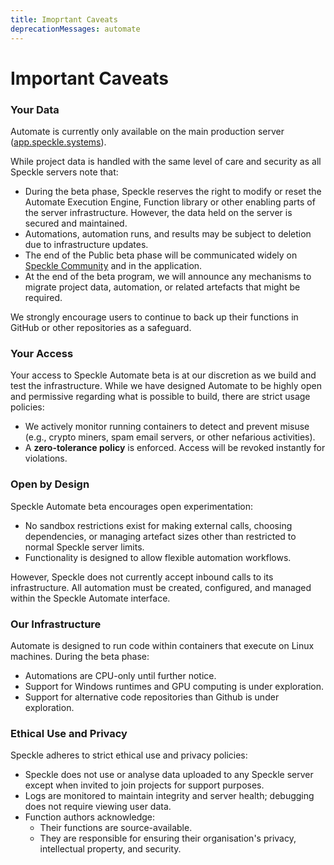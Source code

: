 ```yaml
---
title: Imoprtant Caveats
deprecationMessages: automate
---
```


<Banner />

# Important Caveats

### Your Data

Automate is currently only available on the main production server ([app.speckle.systems](https://app.speckle.systems)). 

While project data is handled with the same level of care and security as all Speckle servers note that:
- During the beta phase, Speckle reserves the right to modify or reset the Automate Execution Engine, Function library or other enabling parts of the server infrastructure. However, the data held on the server is secured and maintained.
- Automations, automation runs, and results may be subject to deletion due to infrastructure updates.
- The end of the Public beta phase will be communicated widely on [Speckle Community](https://speckle.community) and in the application.
- At the end of the beta program, we will announce any mechanisms to migrate project data, automation, or related artefacts that might be required.  

We strongly encourage users to continue to back up their functions in GitHub or other repositories as a safeguard.

### Your Access

Your access to Speckle Automate beta is at our discretion as we build and test the infrastructure. While we have designed Automate to be highly open and permissive regarding what is possible to build, there are strict usage policies:
- We actively monitor running containers to detect and prevent misuse (e.g., crypto miners, spam email servers, or other nefarious activities).  
- A **zero-tolerance policy** is enforced. Access will be revoked instantly for violations.  

### Open by Design

Speckle Automate beta encourages open experimentation:
- No sandbox restrictions exist for making external calls, choosing dependencies, or managing artefact sizes other than restricted to normal Speckle server limits.
- Functionality is designed to allow flexible automation workflows.  

However, Speckle does not currently accept inbound calls to its infrastructure. All automation must be created, configured, and managed within the Speckle Automate interface.

### Our Infrastructure

Automate is designed to run code within containers that execute on Linux machines. During the beta phase:
- Automations are CPU-only until further notice.  
- Support for Windows runtimes and GPU computing is under exploration.
- Support for alternative code repositories than Github is under exploration.

### Ethical Use and Privacy

Speckle adheres to strict ethical use and privacy policies:
- Speckle does not use or analyse data uploaded to any Speckle server except when invited to join projects for support purposes.  
- Logs are monitored to maintain integrity and server health; debugging does not require viewing user data.  
- Function authors acknowledge:
  - Their functions are source-available.  
  - They are responsible for ensuring their organisation's privacy, intellectual property, and security.  

